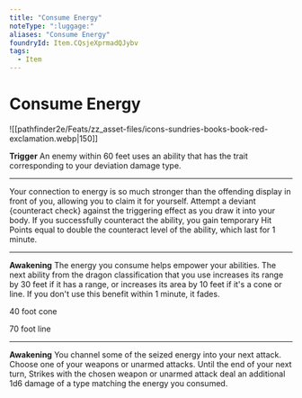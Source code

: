 ```yaml
---
title: "Consume Energy"
noteType: ":luggage:"
aliases: "Consume Energy"
foundryId: Item.CQsjeXprmadQJybv
tags:
  - Item
---
```


# Consume Energy
![[pathfinder2e/Feats/zz_asset-files/icons-sundries-books-book-red-exclamation.webp|150]]

**Trigger** An enemy within 60 feet uses an ability that has the trait corresponding to your deviation damage type.

* * *

Your connection to energy is so much stronger than the offending display in front of you, allowing you to claim it for yourself. Attempt a deviant {counteract check} against the triggering effect as you draw it into your body. If you successfully counteract the ability, you gain temporary Hit Points equal to double the counteract level of the ability, which last for 1 minute.

* * *

**Awakening** The energy you consume helps empower your abilities. The next ability from the dragon classification that you use increases its range by 30 feet if it has a range, or increases its area by 10 feet if it's a cone or line. If you don't use this benefit within 1 minute, it fades.

40 foot cone

70 foot line

* * *

**Awakening** You channel some of the seized energy into your next attack. Choose one of your weapons or unarmed attacks. Until the end of your next turn, Strikes with the chosen weapon or unarmed attack deal an additional 1d6 damage of a type matching the energy you consumed.


